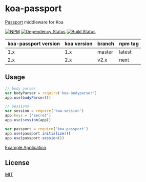# koa-passport

[Passport](https://github.com/jaredhanson/passport) middleware for Koa

[![NPM][npm]](https://npmjs.org/package/koa-passport)
[![Dependency Status][dependencies]](https://david-dm.org/rkusa/koa-passport)
[![Build Status][drone]](https://ci.rkusa.st/rkusa/koa-passport)

koa-passport version  | koa version | branch | npm tag
--------------------- | ------------| ------ | -------
1.x                   | 1.x         | master | latest
2.x                   | 2.x         | v2.x   | next

## Usage

```js
// body parser
var bodyParser = require('koa-bodyparser')
app.use(bodyParser())

// Sessions
var session = require('koa-session')
app.keys = ['secret']
app.use(session(app))

var passport = require('koa-passport')
app.use(passport.initialize())
app.use(passport.session())
```

[Example Application](https://github.com/rkusa/koa-passport-example)

## License

  [MIT](LICENSE)

[npm]: http://img.shields.io/npm/v/koa-passport.svg?style=flat-square
[dependencies]: http://img.shields.io/david/rkusa/koa-passport.svg?style=flat-square
[drone]: http://ci.rkusa.st/api/badges/rkusa/koa-passport/status.svg?style=flat-square

